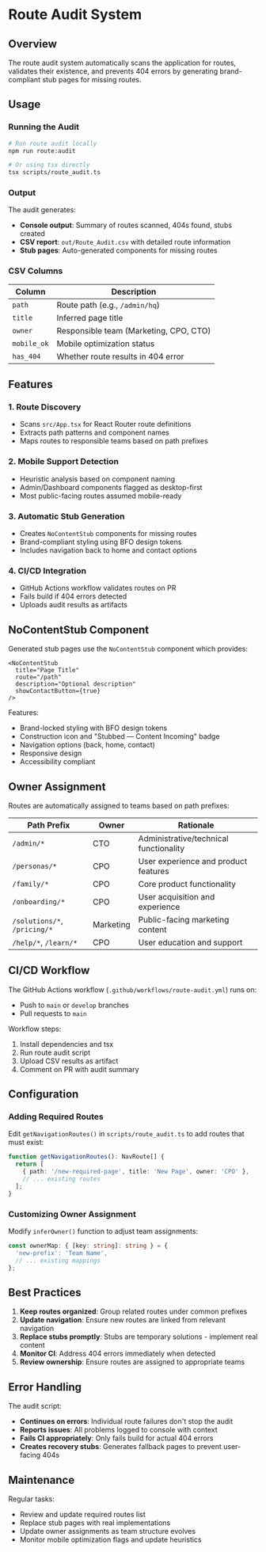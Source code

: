 # Route Audit System

## Overview

The route audit system automatically scans the application for routes, validates their existence, and prevents 404 errors by generating brand-compliant stub pages for missing routes.

## Usage

### Running the Audit

```bash
# Run route audit locally
npm run route:audit

# Or using tsx directly
tsx scripts/route_audit.ts
```

### Output

The audit generates:
- **Console output**: Summary of routes scanned, 404s found, stubs created
- **CSV report**: `out/Route_Audit.csv` with detailed route information
- **Stub pages**: Auto-generated components for missing routes

### CSV Columns

| Column | Description |
|--------|-------------|
| `path` | Route path (e.g., `/admin/hq`) |
| `title` | Inferred page title |
| `owner` | Responsible team (Marketing, CPO, CTO) |
| `mobile_ok` | Mobile optimization status |
| `has_404` | Whether route results in 404 error |

## Features

### 1. Route Discovery
- Scans `src/App.tsx` for React Router route definitions
- Extracts path patterns and component names
- Maps routes to responsible teams based on path prefixes

### 2. Mobile Support Detection
- Heuristic analysis based on component naming
- Admin/Dashboard components flagged as desktop-first
- Most public-facing routes assumed mobile-ready

### 3. Automatic Stub Generation
- Creates `NoContentStub` components for missing routes
- Brand-compliant styling using BFO design tokens
- Includes navigation back to home and contact options

### 4. CI/CD Integration
- GitHub Actions workflow validates routes on PR
- Fails build if 404 errors detected
- Uploads audit results as artifacts

## NoContentStub Component

Generated stub pages use the `NoContentStub` component which provides:

```tsx
<NoContentStub 
  title="Page Title"
  route="/path"
  description="Optional description"
  showContactButton={true}
/>
```

Features:
- Brand-locked styling with BFO design tokens
- Construction icon and "Stubbed — Content Incoming" badge  
- Navigation options (back, home, contact)
- Responsive design
- Accessibility compliant

## Owner Assignment

Routes are automatically assigned to teams based on path prefixes:

| Path Prefix | Owner | Rationale |
|-------------|-------|-----------|
| `/admin/*` | CTO | Administrative/technical functionality |
| `/personas/*` | CPO | User experience and product features |
| `/family/*` | CPO | Core product functionality |
| `/onboarding/*` | CPO | User acquisition and experience |
| `/solutions/*`, `/pricing/*` | Marketing | Public-facing marketing content |
| `/help/*`, `/learn/*` | CPO | User education and support |

## CI/CD Workflow

The GitHub Actions workflow (`.github/workflows/route-audit.yml`) runs on:
- Push to `main` or `develop` branches
- Pull requests to `main`

Workflow steps:
1. Install dependencies and tsx
2. Run route audit script
3. Upload CSV results as artifact
4. Comment on PR with audit summary

## Configuration

### Adding Required Routes

Edit `getNavigationRoutes()` in `scripts/route_audit.ts` to add routes that must exist:

```typescript
function getNavigationRoutes(): NavRoute[] {
  return [
    { path: '/new-required-page', title: 'New Page', owner: 'CPO' },
    // ... existing routes
  ];
}
```

### Customizing Owner Assignment

Modify `inferOwner()` function to adjust team assignments:

```typescript
const ownerMap: { [key: string]: string } = {
  'new-prefix': 'Team Name',
  // ... existing mappings
};
```

## Best Practices

1. **Keep routes organized**: Group related routes under common prefixes
2. **Update navigation**: Ensure new routes are linked from relevant navigation
3. **Replace stubs promptly**: Stubs are temporary solutions - implement real content
4. **Monitor CI**: Address 404 errors immediately when detected
5. **Review ownership**: Ensure routes are assigned to appropriate teams

## Error Handling

The audit script:
- **Continues on errors**: Individual route failures don't stop the audit
- **Reports issues**: All problems logged to console with context
- **Fails CI appropriately**: Only fails build for actual 404 errors
- **Creates recovery stubs**: Generates fallback pages to prevent user-facing 404s

## Maintenance

Regular tasks:
- Review and update required routes list
- Replace stub pages with real implementations  
- Update owner assignments as team structure evolves
- Monitor mobile optimization flags and update heuristics
